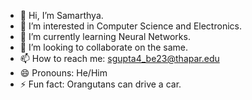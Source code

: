 - 👋 Hi, I’m Samarthya.
- 👀 I’m interested in Computer Science and Electronics.
- 🌱 I’m currently learning Neural Networks.
- 💞️ I’m looking to collaborate on the same.
- 📫 How to reach me: sgupta4_be23@thapar.edu
- 😄 Pronouns: He/Him
- ⚡ Fun fact: Orangutans can drive a car.

<!---
SamarthyaOfficial/SamarthyaOfficial is a ✨ special ✨ repository because its `README.md` (this file) appears on your GitHub profile.
You can click the Preview link to take a look at your changes.
--->
